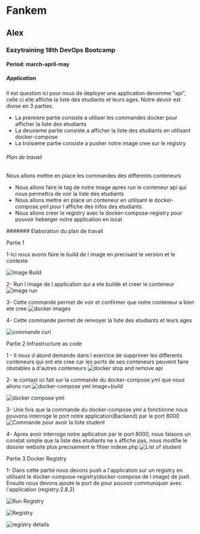 # Fankem 

## Alex
### Eazytraining 18th DevOps Bootcamp
#### Period: march-april-may

##### Application
Il est question ici pour nous de deployer une application denomme "api", celle ci elle affiche la liste des etudiants et leurs ages.
Notre devoir est divise en 3 parties:
- La premiere partie consiste a utiliser les commandes docker pour afficher la liste des etudiants
- La deuxieme partie consiste a afficher la liste des etudiants en utilisant docker-compose
- La troisieme partie consiste a pusher notre image cree sur le registry

###### Plan de travail 
Nous allons mettre en place les commandes des differents conteneurs 
- Nous allons faire le tag de notre image apres run le conteneur api qui nous permettra de voir la liste des etudiants
- Nous allons mettre en place un conteneur en utilisant le docker-compose.yml pour l affiche des infos des etudiants
- Nous allons creer le registry avec le docker-compose-registry pour pouvoir heberger notre application en local
 
####### Elaboration du plan de travail

Partie 1
 
  1-Ici nous avons faire le build de l image en precisant le version et le contexte

![Image Build](https://github.com/alexzaza17/mini-projet-docker/assets/159175882/3f9eb99a-f167-42ce-8444-5dd886c81d22)

2- Run l image de l application qui a ete builde et creer le conteneur
![Image run](https://github.com/alexzaza17/mini-projet-docker/assets/159175882/79bc432e-e254-47af-a29f-8ff5891d1cb2)

3- Cette commande permet de voir et confirmer que notre conteneur a bien ete cree 
![docker images](https://github.com/alexzaza17/mini-projet-docker/assets/159175882/e1d7361d-a5fd-4078-96a5-2515df96a57a)

4- Cette commande permet de renvoyer la liste des etudiants et leurs ages

![commande curl](https://github.com/alexzaza17/mini-projet-docker/assets/159175882/34852167-12fa-401b-9756-59dc8e9150d7)

Partie 2 Infrastructure as code

1 - Il nous d abord demande dans l exercice de supprimer les differents conteneurs qui ont ete cree car les ports de ses conteneurs peuvent faire obstables a d'autres conteneurs 
![docker stop and remove api](https://github.com/alexzaza17/mini-projet-docker/assets/159175882/76c780f1-7a82-40a9-9c4b-f6f7a7e1fdc5)

2- le contast ici fait sur la commande du docker-compose.yml que nous allons run 
![docker-compose yml image+build](https://github.com/alexzaza17/mini-projet-docker/assets/159175882/ca886206-cce3-4d8d-b87e-b8e83cde01c0)

![docker compose yml](https://github.com/alexzaza17/mini-projet-docker/assets/159175882/148bfa84-21c2-4cc1-a78d-ee9960c5bbe4)

3- Une fois que la commande du docker-compose.yml a fonctionne nous pouvons interroge le port notre application(Backend) par le port 8000  
![Commande pour avoir la liste student](https://github.com/alexzaza17/mini-projet-docker/assets/159175882/2647059b-489f-4334-a349-b3c5c0b8d0c4)

4- Apres avoir interroge notre apllication par le port 8000, nous faisons un constat simple que la liste des etudiants ne s affiche pas, nous modifie le dossier website plus precisement le fihier indexe.php
![List of student](https://github.com/alexzaza17/mini-projet-docker/assets/159175882/5dea8665-eb73-43f1-9751-440ee3be46e5)


Partie 3 Docker Registry

1- Dans cette partie nous devons push a l'application sur un registry en utilisant le docker-compose-registry(docker-compose de l image) de joxit. Ensuite nous devons ajoute le port de pour pouvoir communiquer avec l'application  (registry:2.8.2) 

![Run Registry](https://github.com/alexzaza17/mini-projet-docker/assets/159175882/078e1b6f-9e71-46a0-98cc-7a378c341ce9)

![Registry](https://github.com/alexzaza17/mini-projet-docker/assets/159175882/6b06e2cf-c744-4ea6-b76c-a83e2f0cfc00)

![registry details](https://github.com/alexzaza17/mini-projet-docker/assets/159175882/38ec098e-e0ca-4789-96ed-b6579ae2d932)

